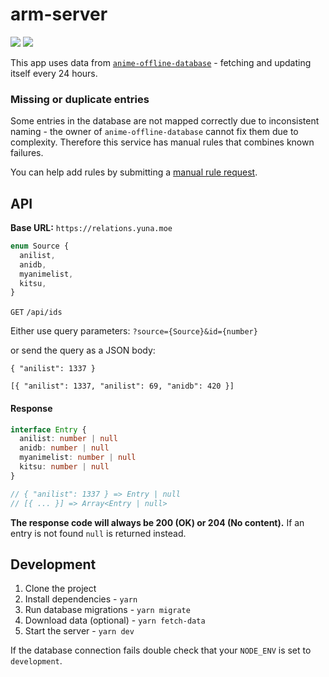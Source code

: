 # arm-server

[![](https://img.shields.io/travis/BeeeQueue/arm-server.svg)](https://travis-ci.org/BeeeQueue/arm-server)
![](https://img.shields.io/uptimerobot/ratio/m781899942-e512424b17b53ca46ae043b6.svg?label=30-day%20uptime)

This app uses data from [`anime-offline-database`](https://github.com/manami-project/anime-offline-database/) - fetching and updating itself every 24 hours.

### Missing or duplicate entries

Some entries in the database are not mapped correctly due to inconsistent naming - the owner of `anime-offline-database` cannot fix them due to complexity. Therefore this service has manual rules that combines known failures.

You can help add rules by submitting a [manual rule request](https://github.com/BeeeQueue/arm-server/issues/new?template=manual-rule-request.md).

## API

**Base URL:** `https://relations.yuna.moe`

```ts
enum Source {
  anilist,
  anidb,
  myanimelist,
  kitsu,
}
```

`GET` `/api/ids`

Either use query parameters:
`?source={Source}&id={number}`

or send the query as a JSON body:

`{ "anilist": 1337 }`

`[{ "anilist": 1337, "anilist": 69, "anidb": 420 }]`

#### Response

```ts
interface Entry {
  anilist: number | null
  anidb: number | null
  myanimelist: number | null
  kitsu: number | null
}

// { "anilist": 1337 } => Entry | null
// [{ ... }] => Array<Entry | null>
```

**The response code will always be 200 (OK) or 204 (No content).**
If an entry is not found `null` is returned instead.

## Development

1. Clone the project
1. Install dependencies - `yarn`
1. Run database migrations - `yarn migrate`
1. Download data (optional) - `yarn fetch-data`
1. Start the server - `yarn dev`

If the database connection fails double check that your `NODE_ENV` is set to `development`.
